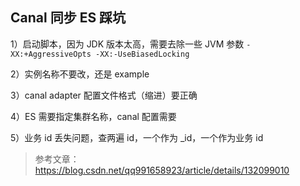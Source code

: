 ## Canal 同步 ES 踩坑

1）启动脚本，因为 JDK 版本太高，需要去除一些 JVM 参数 `-XX:+AggressiveOpts -XX:-UseBiasedLocking`

2）实例名称不要改，还是 example

3）canal adapter 配置文件格式（缩进）要正确

4）ES 需要指定集群名称，canal 配置需要

5）业务 id 丢失问题，查两遍 id，一个作为 _id，一个作为业务 id

> 参考文章：https://blog.csdn.net/qq991658923/article/details/132099010